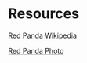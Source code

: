 # Resources

[Red Panda Wikipedia](https://en.wikipedia.org/wiki/Red_panda "Wikipedia")

[Red Panda Photo](https://www.robertharding.com/index.php?lang=en&page=search&s=red%2Bpanda&smode=0&zoom=1&display=5&sortby=1&bgcolour=white "robertharding")

